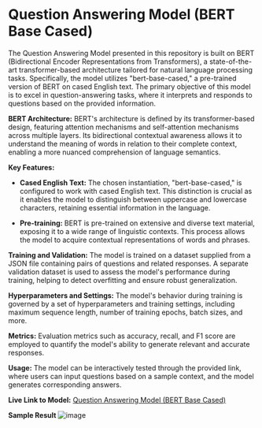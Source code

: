 # Question Answering Model (BERT Base Cased)
The Question Answering Model presented in this repository is built on BERT (Bidirectional Encoder Representations from Transformers), a state-of-the-art transformer-based architecture tailored for natural language processing tasks. Specifically, the model utilizes "bert-base-cased," a pre-trained version of BERT on cased English text. The primary objective of this model is to excel in question-answering tasks, where it interprets and responds to questions based on the provided information.

**BERT Architecture:**
BERT's architecture is defined by its transformer-based design, featuring attention mechanisms and self-attention mechanisms across multiple layers. Its bidirectional contextual awareness allows it to understand the meaning of words in relation to their complete context, enabling a more nuanced comprehension of language semantics.

**Key Features:**
- **Cased English Text:**
  The chosen instantiation, "bert-base-cased," is configured to work with cased English text. This distinction is crucial as it enables the model to distinguish between uppercase and lowercase characters, retaining essential information in the language.

- **Pre-training:**
  BERT is pre-trained on extensive and diverse text material, exposing it to a wide range of linguistic contexts. This process allows the model to acquire contextual representations of words and phrases.

**Training and Validation:**
The model is trained on a dataset supplied from a JSON file containing pairs of questions and related responses. A separate validation dataset is used to assess the model's performance during training, helping to detect overfitting and ensure robust generalization.

**Hyperparameters and Settings:**
The model's behavior during training is governed by a set of hyperparameters and training settings, including maximum sequence length, number of training epochs, batch sizes, and more.

**Metrics:**
Evaluation metrics such as accuracy, recall, and F1 score are employed to quantify the model's ability to generate relevant and accurate responses.

**Usage:**
The model can be interactively tested through the provided link, where users can input questions based on a sample context, and the model generates corresponding answers.

**Live Link to Model:**
[Question Answering Model (BERT Base Cased)](https://amiruzzaman-bert-base-cased.hf.space/#question-answering-model-bert-base-cased)

**Sample Result**
![image](https://github.com/amiruzzaman1/Bert-Base-Cased/assets/68743925/96b92bce-d68c-4a86-af0c-3f52f8e3ff40)
